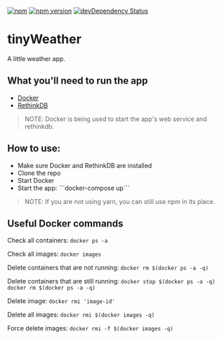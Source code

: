[![npm](https://img.shields.io/npm/v/npm.svg?maxAge=2592000)]()
[![npm version](https://badge.fury.io/js/express.svg)](https://badge.fury.io/js/express)
[![devDependency Status](https://david-dm.org/dandeller/scaffold/dev-status.svg)](https://david-dm.org/dwyl/esta#info=devDependencies)

# tinyWeather
A little weather app.

<h2>What you'll need to run the app</h2>
<ul>
  <li><a href='https://docs.docker.com/desktop/'>Docker</li>
  <li><a href='https://rethinkdb.com/'>RethinkDB</a></li>
</ul>

> NOTE: Docker is being used to start the app's web service and rethinkdb. 

<h2>How to use:</h2>
<ul>
  <li>Make sure Docker and RethinkDB are installed</li>
  <li>Clone the repo</li>
  <li>Start Docker</li>
  <li>Start the app: ```docker-compose up```</li>
</ul>

> NOTE: If you are not using yarn, you can still use npm in its place.

<h2>Useful Docker commands</h2>

Check all containers: `docker ps -a`

Check all images: `docker images`

Delete containers that are not running: `docker rm $(docker ps -a -q)`

Delete containers that are still running: `docker stop $(docker ps -a -q) docker rm $(docker ps -a -q)`

Delete image: `docker rmi 'image-id'`

Delete all images: `docker rmi $(docker images -q)`

Force delete images: `docker rmi -f $(docker images -q)`
